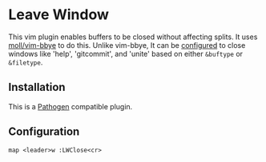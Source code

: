# Leave Window

This vim plugin enables buffers to be closed without affecting splits.  It uses
[moll/vim-bbye] to do this.  Unlike vim-bbye, It can be [configured] to close
windows like 'help', 'gitcommit', and 'unite' based on either `&buftype` or
`&filetype`.

## Installation

This is a [Pathogen] compatible plugin.

## Configuration

```vim
map <leader>w :LWClose<cr>
```

[moll/vim-bbye]:https://github.com/moll/vim-bbye
[Pathogen]:http://github.com/tpope/vim-pathogen
[configured]:doc/leave_window.txt

